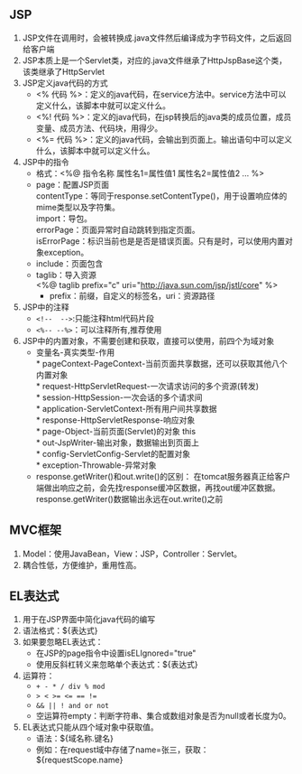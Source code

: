  ## JSP
 1. JSP文件在调用时，会被转换成.java文件然后编译成为字节码文件，之后返回给客户端
 2. JSP本质上是一个Servlet类，对应的.java文件继承了HttpJspBase这个类，该类继承了HttpServlet
 3. JSP定义java代码的方式
     + <%  代码 %>：定义的java代码，在service方法中。service方法中可以定义什么，该脚本中就可以定义什么。
     + <%! 代码 %>：定义的java代码，在jsp转换后的java类的成员位置，成员变量、成员方法、代码块，用得少。
     + <%= 代码 %>：定义的java代码，会输出到页面上。输出语句中可以定义什么，该脚本中就可以定义什么。
 4. JSP中的指令
     + 格式：<%@ 指令名称 属性名1=属性值1 属性名2=属性值2 ... %>
     + page：配置JSP页面  
     contentType：等同于response.setContentType()，用于设置响应体的mime类型以及字符集。  
     import：导包。  
     errorPage：页面异常时自动跳转到指定页面。  
     isErrorPage：标识当前也是是否是错误页面。只有是时，可以使用内置对象exception。
     + include：页面包含
     + taglib：导入资源  
      <%@ taglib prefix="c" uri="http://java.sun.com/jsp/jstl/core" %>
        * prefix：前缀，自定义的标签名，uri：资源路径
 5. JSP中的注释
    + `<!--  -->`:只能注释html代码片段
    + `<%-- --%>`：可以注释所有,推荐使用
 6. JSP中的内置对象，不需要创建和获取，直接可以使用，前四个为域对象
     + 变量名-真实类型-作用  
     		* pageContext-PageContext-当前页面共享数据，还可以获取其他八个内置对象  
     		* request-HttpServletRequest-一次请求访问的多个资源(转发)  
     		* session-HttpSession-一次会话的多个请求间  
     		* application-ServletContext-所有用户间共享数据  
     		* response-HttpServletResponse-响应对象  
     		* page-Object-当前页面(Servlet)的对象  this  
     		* out-JspWriter-输出对象，数据输出到页面上  
     		* config-ServletConfig-Servlet的配置对象  
     		* exception-Throwable-异常对象  
     + response.getWriter()和out.write()的区别：
       在tomcat服务器真正给客户端做出响应之前，会先找response缓冲区数据，再找out缓冲区数据。
       response.getWriter()数据输出永远在out.write()之前
       
 ## MVC框架
 1. Model：使用JavaBean，View：JSP，Controller：Servlet。
 2. 耦合性低，方便维护，重用性高。
 
 ## EL表达式
 1. 用于在JSP界面中简化java代码的编写
 2. 语法格式：${表达式}
 3. 如果要忽略EL表达式：
    + 在JSP的page指令中设置isELIgnored="true"
    + 使用反斜杠转义来忽略单个表达式：\${表达式}
 4. 运算符：
    + `+ - * / div % mod`
    + `> < >= <= == !=`
    + `&& || ! and or not`
    + 空运算符empty：判断字符串、集合或数组对象是否为null或者长度为0。
 5. EL表达式只能从四个域对象中获取值。
    + 语法：${域名称.键名}
    + 例如：在request域中存储了name=张三，获取：${requestScope.name}
    
